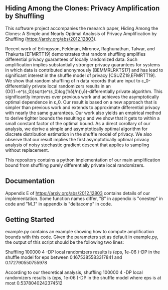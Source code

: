 ## Hiding Among the Clones: Privacy Amplification by Shuffling

This software project accompanies the research paper, Hiding Among the Clones: A Simple and Nearly Optimal Analysis of Privacy Amplification by Shuffling (https://arxiv.org/abs/2012.12803).

Recent work of Erlingsson, Feldman, Mironov, Raghunathan, Talwar, and Thakurta [EFMRTT19] demonstrates that random shuffling amplifies differential privacy guarantees of locally randomized data. Such amplification implies substantially stronger privacy guarantees for systems in which data is contributed anonymously [BEMMRLRKTS17] and has lead to significant interest in the shuffle model of privacy [CSUZZ19,EFMRTT19].  We show that random shuffling of n data records that are input to ε_0-differentially private local randomizers results in an (O((1−e^(ε_0))sqrt(e^(ε_0)log(1/δ)/n)),δ)-differentially private algorithm. This significantly improves over previous work and achieves the asymptotically optimal dependence in ε_0. Our result is based on a new approach that is simpler than previous work and extends to approximate differential privacy with nearly the same guarantees. Our work also yields an empirical method to derive tighter bounds the resulting ε and we show that it gets to within a small constant factor of the optimal bound. As a direct corollary of our analysis, we derive a simple and asymptotically optimal algorithm for discrete distribution estimation in the shuffle model of privacy. We also observe that our result implies the first asymptotically optimal privacy analysis of noisy stochastic gradient descent that applies to sampling without replacement.

This repository contains a python implementation of our main amplification bound from shuffling purely differentially private local randomizers. 

## Documentation

Appendix E of https://arxiv.org/abs/2012.12803 contains details of our implementation. Some function names differ, "B" in appendix is "onestep" in code and "M_1" in appendix is "deltacomp" in code.

## Getting Started 

example.py contains an example showing how to compute amplification bounds with this code. Given the parameters set as default in example.py, the output of this script should be the following two lines:

Shuffling 100000 4 -DP local randomizers results is (eps,  1e-06 )-DP in the shuffle model for eps between 0.1675385583317841 and 0.172790550755978

According to our theoretical analysis, shuffling 100000 4 -DP local randomizers results is (eps,  1e-06 )-DP in the shuffle model where eps is at most  0.5378040242374512